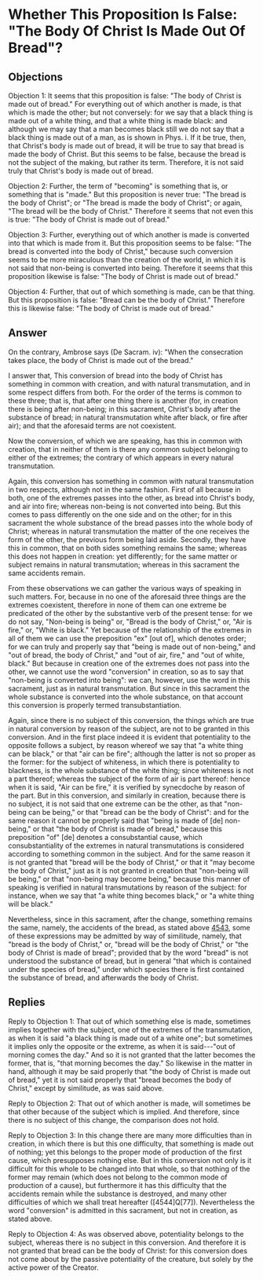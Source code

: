 # Whether This Proposition Is False: "The Body Of Christ Is Made Out Of Bread"?

## Objections

Objection 1: It seems that this proposition is false: "The body of Christ is made out of bread." For everything out of which another is made, is that which is made the other; but not conversely: for we say that a black thing is made out of a white thing, and that a white thing is made black: and although we may say that a man becomes black still we do not say that a black thing is made out of a man, as is shown in Phys. i. If it be true, then, that Christ's body is made out of bread, it will be true to say that bread is made the body of Christ. But this seems to be false, because the bread is not the subject of the making, but rather its term. Therefore, it is not said truly that Christ's body is made out of bread.

Objection 2: Further, the term of "becoming" is something that is, or something that is "made." But this proposition is never true: "The bread is the body of Christ"; or "The bread is made the body of Christ"; or again, "The bread will be the body of Christ." Therefore it seems that not even this is true: "The body of Christ is made out of bread."

Objection 3: Further, everything out of which another is made is converted into that which is made from it. But this proposition seems to be false: "The bread is converted into the body of Christ," because such conversion seems to be more miraculous than the creation of the world, in which it is not said that non-being is converted into being. Therefore it seems that this proposition likewise is false: "The body of Christ is made out of bread."

Objection 4: Further, that out of which something is made, can be that thing. But this proposition is false: "Bread can be the body of Christ." Therefore this is likewise false: "The body of Christ is made out of bread."

## Answer

On the contrary, Ambrose says (De Sacram. iv): "When the consecration takes place, the body of Christ is made out of the bread."

I answer that, This conversion of bread into the body of Christ has something in common with creation, and with natural transmutation, and in some respect differs from both. For the order of the terms is common to these three; that is, that after one thing there is another (for, in creation there is being after non-being; in this sacrament, Christ's body after the substance of bread; in natural transmutation white after black, or fire after air); and that the aforesaid terms are not coexistent.

Now the conversion, of which we are speaking, has this in common with creation, that in neither of them is there any common subject belonging to either of the extremes; the contrary of which appears in every natural transmutation.

Again, this conversion has something in common with natural transmutation in two respects, although not in the same fashion. First of all because in both, one of the extremes passes into the other, as bread into Christ's body, and air into fire; whereas non-being is not converted into being. But this comes to pass differently on the one side and on the other; for in this sacrament the whole substance of the bread passes into the whole body of Christ; whereas in natural transmutation the matter of the one receives the form of the other, the previous form being laid aside. Secondly, they have this in common, that on both sides something remains the same; whereas this does not happen in creation: yet differently; for the same matter or subject remains in natural transmutation; whereas in this sacrament the same accidents remain.

From these observations we can gather the various ways of speaking in such matters. For, because in no one of the aforesaid three things are the extremes coexistent, therefore in none of them can one extreme be predicated of the other by the substantive verb of the present tense: for we do not say, "Non-being is being" or, "Bread is the body of Christ," or, "Air is fire," or, "White is black." Yet because of the relationship of the extremes in all of them we can use the preposition "ex" [out of], which denotes order; for we can truly and properly say that "being is made out of non-being," and "out of bread, the body of Christ," and "out of air, fire," and "out of white, black." But because in creation one of the extremes does not pass into the other, we cannot use the word "conversion" in creation, so as to say that "non-being is converted into being": we can, however, use the word in this sacrament, just as in natural transmutation. But since in this sacrament the whole substance is converted into the whole substance, on that account this conversion is properly termed transubstantiation.

Again, since there is no subject of this conversion, the things which are true in natural conversion by reason of the subject, are not to be granted in this conversion. And in the first place indeed it is evident that potentiality to the opposite follows a subject, by reason whereof we say that "a white thing can be black," or that "air can be fire"; although the latter is not so proper as the former: for the subject of whiteness, in which there is potentiality to blackness, is the whole substance of the white thing; since whiteness is not a part thereof; whereas the subject of the form of air is part thereof: hence when it is said, "Air can be fire," it is verified by synecdoche by reason of the part. But in this conversion, and similarly in creation, because there is no subject, it is not said that one extreme can be the other, as that "non-being can be being," or that "bread can be the body of Christ": and for the same reason it cannot be properly said that "being is made of [de] non-being," or that "the body of Christ is made of bread," because this preposition "of" [de] denotes a consubstantial cause, which consubstantiality of the extremes in natural transmutations is considered according to something common in the subject. And for the same reason it is not granted that "bread will be the body of Christ," or that it "may become the body of Christ," just as it is not granted in creation that "non-being will be being," or that "non-being may become being," because this manner of speaking is verified in natural transmutations by reason of the subject: for instance, when we say that "a white thing becomes black," or "a white thing will be black."

Nevertheless, since in this sacrament, after the change, something remains the same, namely, the accidents of the bread, as stated above [4543](A[5]), some of these expressions may be admitted by way of similitude, namely, that "bread is the body of Christ," or, "bread will be the body of Christ," or "the body of Christ is made of bread"; provided that by the word "bread" is not understood the substance of bread, but in general "that which is contained under the species of bread," under which species there is first contained the substance of bread, and afterwards the body of Christ.

## Replies

Reply to Objection 1: That out of which something else is made, sometimes implies together with the subject, one of the extremes of the transmutation, as when it is said "a black thing is made out of a white one"; but sometimes it implies only the opposite or the extreme, as when it is said---"out of morning comes the day." And so it is not granted that the latter becomes the former, that is, "that morning becomes the day." So likewise in the matter in hand, although it may be said properly that "the body of Christ is made out of bread," yet it is not said properly that "bread becomes the body of Christ," except by similitude, as was said above.

Reply to Objection 2: That out of which another is made, will sometimes be that other because of the subject which is implied. And therefore, since there is no subject of this change, the comparison does not hold.

Reply to Objection 3: In this change there are many more difficulties than in creation, in which there is but this one difficulty, that something is made out of nothing; yet this belongs to the proper mode of production of the first cause, which presupposes nothing else. But in this conversion not only is it difficult for this whole to be changed into that whole, so that nothing of the former may remain (which does not belong to the common mode of production of a cause), but furthermore it has this difficulty that the accidents remain while the substance is destroyed, and many other difficulties of which we shall treat hereafter ([4544]Q[77]). Nevertheless the word "conversion" is admitted in this sacrament, but not in creation, as stated above.

Reply to Objection 4: As was observed above, potentiality belongs to the subject, whereas there is no subject in this conversion. And therefore it is not granted that bread can be the body of Christ: for this conversion does not come about by the passive potentiality of the creature, but solely by the active power of the Creator.